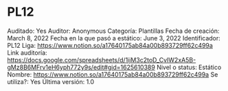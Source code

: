 # PL12

Auditado: Yes
Auditor: Anonymous
Categoría: Plantillas
Fecha de creación: March 8, 2022
Fecha en la que pasó a estático: June 3, 2022
Identificador: PL12
Liga: https://www.notion.so/a17640175ab84a00b893729ff62c499a 
Link auditoría: https://docs.google.com/spreadsheets/d/1ijM3c2toD_CvIW2xA5B-gMz8B6MFrv1eH6yph772y9s/edit#gid=1625610389
Nivel o status: Estático
Nombre: https://www.notion.so/a17640175ab84a00b893729ff62c499a 
Se utiliza?: Yes
Última versión: 1.0